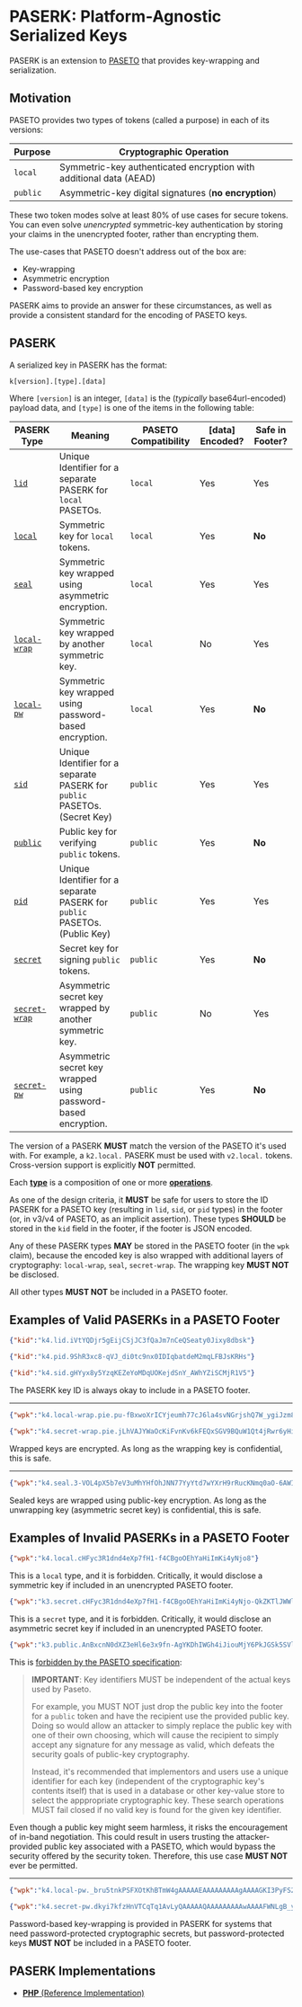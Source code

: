 # PASERK: Platform-Agnostic Serialized Keys

PASERK is an extension to [PASETO](https://paseto.io) that provides key-wrapping and
serialization.

## Motivation

PASETO provides two types of tokens (called a purpose) in each of its versions:

| Purpose  | Cryptographic Operation                                            |
|----------|--------------------------------------------------------------------|
| `local`  | Symmetric-key authenticated encryption with additional data (AEAD) |
| `public` | Asymmetric-key digital signatures (**no encryption**)              |

These two token modes solve at least 80% of use cases for secure tokens. You can
even solve *unencrypted* symmetric-key authentication by storing your claims in
the unencrypted footer, rather than encrypting them.

The use-cases that PASETO doesn't address out of the box are:

* Key-wrapping
* Asymmetric encryption
* Password-based key encryption

PASERK aims to provide an answer for these circumstances, as well as provide a
consistent standard for the encoding of PASETO keys.

## PASERK

A serialized key in PASERK has the format:

    k[version].[type].[data]

Where `[version]` is an integer, `[data]` is the (*typically* base64url-encoded)
payload data, and `[type]` is one of the items in the following table:

| PASERK Type                           | Meaning                                                                     | PASETO Compatibility | \[data\] Encoded? | Safe in Footer? | 
|---------------------------------------|-----------------------------------------------------------------------------|----------------------|-------------------|-----------------|
| [`lid`](types/lid.md)                 | Unique Identifier for a separate PASERK for `local` PASETOs.                | `local`              | Yes               | Yes             |
| [`local`](types/local.md)             | Symmetric key for `local` tokens.                                           | `local`              | Yes               | **No**          |
| [`seal`](types/seal.md)               | Symmetric key wrapped using asymmetric encryption.                          | `local`              | Yes               | Yes             |
| [`local-wrap`](types/local-wrap.md)   | Symmetric key wrapped by another symmetric key.                             | `local`              | No                | Yes             |
| [`local-pw`](types/local-pw.md)       | Symmetric key wrapped using password-based encryption.                      | `local`              | Yes               | **No**          |
| [`sid`](types/sid.md)                 | Unique Identifier for a separate PASERK for `public` PASETOs. (Secret Key)  | `public`             | Yes               | Yes             |
| [`public`](types/public.md)           | Public key for verifying `public` tokens.                                   | `public`             | Yes               | **No**          |
| [`pid`](types/pid.md)                 | Unique Identifier for a separate PASERK for `public` PASETOs. (Public Key)  | `public`             | Yes               | Yes             |
| [`secret`](types/secret.md)           | Secret key for signing `public` tokens.                                     | `public`             | Yes               | **No**          |
| [`secret-wrap`](types/secret-wrap.md) | Asymmetric secret key wrapped by another symmetric key.                     | `public`             | No                | Yes             |
| [`secret-pw`](types/secret-pw.md)     | Asymmetric secret key wrapped using password-based encryption.              | `public`             | Yes               | **No**          |

The version of a PASERK **MUST** match the version of the PASETO it's used with.
For example, a `k2.local.` PASERK must be used with `v2.local.` tokens.
Cross-version support is explicitly **NOT** permitted.

Each [**type**](types) is a composition of one or more [**operations**](operations).

As one of the design criteria, it **MUST** be safe for users to store the ID PASERK for
a PASETO key (resulting in `lid`, `sid`, or `pid` types) in the footer
(or, in v3/v4 of PASETO, as an implicit assertion). These types **SHOULD** be stored
in the `kid` field in the footer, if the footer is JSON encoded.

Any of these PASERK types **MAY** be stored in the PASETO footer (in the `wpk` claim),
because the encoded key is also wrapped with additional layers of cryptography:
`local-wrap`, `seal`, `secret-wrap`. The wrapping key **MUST NOT** be disclosed.

All other types **MUST NOT** be included in a PASETO footer.

## Examples of Valid PASERKs in a PASETO Footer

```json
{"kid":"k4.lid.iVtYQDjr5gEijCSjJC3fQaJm7nCeQSeaty0Jixy8dbsk"}
```
```json
{"kid":"k4.pid.9ShR3xc8-qVJ_di0tc9nx0IDIqbatdeM2mqLFBJsKRHs"}
```
```json
{"kid":"k4.sid.gHYyx8y5YzqKEZeYoMDqUOKejdSnY_AWhYZiSCMjR1V5"}
```

The PASERK key ID is always okay to include in a PASETO footer.

-----

```json
{"wpk":"k4.local-wrap.pie.pu-fBxwoXrICYjeumh77cJ6la4svNGrjshQ7W_ygiJzm80LQBB1e6yqODDq6HO8c0UNY_dzLkzZC62Z81eleoIYUChwymEx23KbTQDinWaOQoKkRantNkrD5o0eo8iCS"}
```
```json
{"wpk":"k4.secret-wrap.pie.jLhVAJYWaOcKiFvnKv6kFEQxSGV9BQuW1Qt4jRwr6yHiNeQf2h1GQ0czBJZpveX5T0R0YZv2OEenf8uyLqwamDJUbtS-GdYp_TXT1OJCwGJb2UpEHvcSOciH2PVCEiTrLM9n_mAI4SWXDfw4xYenmINDhi8EiPaPKvsOU64YBvY"}
```

Wrapped keys are encrypted. As long as the wrapping key is confidential, this is safe.

-----

```json
{"wpk":"k4.seal.3-VOL4pX5b7eV3uMhYHfOhJNN77YyYtd7wYXrH9rRucKNmq0aO-6AWIFU4xOXUCBk0mzBZeWAPAKrvejqixqeRXm-MQXt8yFGHmM1RzpdJw80nabbyDIsNCpBwltU-uj"}
```

Sealed keys are wrapped using public-key encryption. As long as the unwrapping key (asymmetric
secret key) is confidential, this is safe.

## Examples of Invalid PASERKs in a PASETO Footer

```json
{"wpk":"k4.local.cHFyc3R1dnd4eXp7fH1-f4CBgoOEhYaHiImKi4yNjo8"}
```

This is a `local` type, and it is forbidden. Critically, it would disclose a symmetric
key if included in an unencrypted PASETO footer.

```json
{"wpk":"k3.secret.cHFyc3R1dnd4eXp7fH1-f4CBgoOEhYaHiImKi4yNjo-QkZKTlJWWl5iZmpucnZ6f"}
```

This is a `secret` type, and it is forbidden. Critically, it would disclose an asymmetric
secret key if included in an unencrypted PASETO footer.

```json
{"wpk":"k3.public.AnBxcnN0dXZ3eHl6e3x9fn-AgYKDhIWGh4iJiouMjY6PkJGSk5SVlpeYmZqbnJ2enw"}
```

This is [forbidden by the PASETO specification](https://github.com/paseto-standard/paseto-spec/blob/master/docs/02-Implementation-Guide/01-Payload-Processing.md#key-id-support):

> **IMPORTANT**: Key identifiers MUST be independent of the actual keys
> used by Paseto.
>
> For example, you MUST NOT just drop the public key into the footer for
> a `public` token and have the recipient use the provided public key.
> Doing so would allow an attacker to simply replace the public key with
> one of their own choosing, which will cause the recipient to simply
> accept any signature for any message as valid, which defeats the
> security goals of public-key cryptography.
>
> Instead, it's recommended that implementors and users use a unique
> identifier for each key (independent of the cryptographic key's contents
> itself) that is used in a database or other key-value store to select
> the apppropriate cryptographic key. These search operations MUST fail
> closed if no valid key is found for the given key identifier.

Even though a public key might seem harmless, it risks the encouragement of
in-band negotiation. This could result in users trusting the attacker-provided
public key associated with a PASETO, which would bypass the security offered by
the security token. Therefore, this use case **MUST NOT** ever be permitted.

-----

```json
{"wpk":"k4.local-pw._bru5tnkPSFXOtKhBTmW4gAAAAAEAAAAAAAAAgAAAAGKI3PyFS2vyQ9o5qowCR_GUXskLmdV1bjjc3vqnbwN7hVG1lAUCGjElTGIoH-K6lnkHnP4uaFBKWEtB3xFEGzAjzBSnl_JBmwLYK5jstjAV6LnJm_NOt0j"}
```
```json
{"wpk":"k4.secret-pw.dkyi7kfzHnVTCqTq1AvLyQAAAAAQAAAAAAAAAwAAAAFWNLgB_yXNkk4W9NiXgeTkNnB3Vjuk_-TFQ-vMUxNX-Ha3k42djov9rHVykMHkrSGUemYFwpot9uNHnXOWtJCVIwdYAwZmt_uRSJ2rRTElanT6mWXojuBUy2k1lxD-iZ10pVPkJ-Kvv_SLEhLQ8RS7wqFW8RfFGyw"}
```

Password-based key-wrapping is provided in PASERK for systems that need
password-protected cryptographic secrets, but password-protected keys **MUST NOT**
be included in a PASETO footer.

## PASERK Implementations

* [**PHP** (Reference Implementation)](https://github.com/paragonie/paserk-php)
